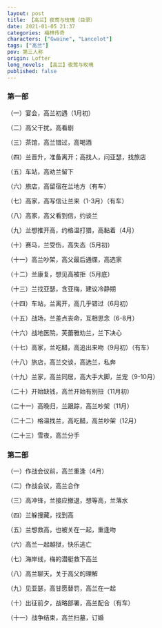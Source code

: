 ```yaml
---
layout: post
title: 【高兰】夜莺与玫瑰（目录）
date: 2021-01-05 21:37
categories: 梅林传奇
characters: ["Gwaine", "Lancelot"]
tags: ["高兰"]
pov: 第三人称
origin: Lofter
long_novels: 【高兰】夜莺与玫瑰
published: false
---
```


### 第一部

（一）宴会，高兰初遇（1月初）

（二）高父干扰，高看剧

（三）茶馆，高兰错过，高喝酒

（四）兰晋升，准备离开；高找人，问亚瑟，找旅店

（五）车站，高劝兰留下

（六）旅店，高留宿在兰地方（有车）

（七）高家，高写信让兰来（1-3月）（有车）

（八）高家，高父看到信，约谈兰

（九）兰想推开高，约格温打猎，高黏着（4月）

（十）赛马，兰受伤，高失态（5月初）

（十一）高兰吵架，高父最后通牒，高选家

（十二）兰康复，想见高被拒（5月底）

（十三）兰找亚瑟，含亚梅，建议冷静期

（十四）车站，兰离开，高几乎错过（6月初）

（十五）战场，兰差点丧命，互相思念（6-8月）

（十六）战地医院，芙蕾雅劝兰，兰下决心

（十七）高家，兰吃醋，高追出来吻（9月初）（有车）

（十八）旅店，高兰交谈，高选兰，私奔

（十九）兰家，高兰同居，高大手大脚，兰宠（9-10月）

（二十）开始缺钱，高兰开始有别扭（11月初）

（二十一）高晚归，兰跟踪，高兰吵架（11月）

（二十二）格温找兰，高吃醋，高兰吵架（12月）

（二十三）雪夜，高兰分手

### 第二部

（一）作战会议前，高兰重逢（4月）

（二）作战会议，高兰合作

（三）高冲锋，兰接应撤退，想等高，兰落水

（四）兰躲搜藏，找到高

（五）兰想救高，也被关在一起，重逢吻

（六）高兰一起越狱，快乐逃亡

（七）海岸线，梅的潜艇救下高兰

（八）高兰聊天，关于高父的理解

（九）见亚瑟，高甘愿替罚，高兰在一起

（十）出征前夕，战略部署，高兰配合（有车）

（十一）战争结束，高兰扫墓，订婚
